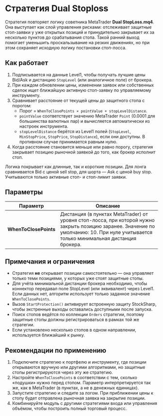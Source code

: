 # Стратегия Dual Stoploss

Стратегия повторяет логику советника MetaTrader **Dual StopLoss.mq4**. Она выступает как слой управления рисками: отслеживает защитные стоп-заявки у уже открытых позиций и принудительно закрывает их за несколько пунктов до срабатывания стопа. Такой ранний выход помогает уменьшить проскальзывание на резких движениях, но при этом сохраняет исходную логику постановки стоп-лосса.

## Как работает

1. Подписывается на данные Level1, чтобы получать лучшие цены Bid/Ask и дистанцию `StopLevel` (или аналогичное поле) от брокера.
2. При каждом обновлении цены, изменении заявок или собственных сделок ищет ближайшую активную стоп-заявку по управляемому инструменту.
3. Сравнивает расстояние от текущей цены до защитного стопа с порогом:
   - Порог = `WhenToClosePoints × pointValue + stopLevelDistance`.
   - `pointValue` соответствует значению MetaTrader `Point` (0.0001 для большинства валютных пар) и вычисляется автоматически из настроек инструмента.
   - `stopLevelDistance` берётся из Level1 полей (`StopLevel`, `MinStopPrice`, `StopPrice`, `StopDistance`), если они доступны. В противном случае принимается равным нулю.
4. Когда расстояние становится меньше или равно порогу, стратегия закрывает позицию рыночной заявкой до того, как брокер исполнит стоп.

Логика покрывает как длинные, так и короткие позиции. Для лонга сравнивается Bid с ценой sell stop, для шорта — Ask с ценой buy stop. Учитываются только активные стоп- и стоп-лимит заявки.

## Параметры

| Параметр | Описание |
|----------|----------|
| **WhenToClosePoints** | Дистанция (в пунктах MetaTrader) от уровня стоп-лосса, при которой нужно закрыть позицию заранее. Значение по умолчанию: 10. При нуле учитывается только минимальная дистанция брокера. |

## Примечания и ограничения

- Стратегия **не** открывает позиции самостоятельно — она управляет только теми позициями, у которых уже стоят защитные стопы.
- Для учёта минимальной дистанции брокера необходимо, чтобы коннектор передавал поле StopLevel (или эквивалент) через Level1. Если данных нет, алгоритм использует только заданное значение `WhenToClosePoints`.
- Вызов `StartProtection()` активирует встроенную защиту StockSharp, чтобы экстренные выходы оставались доступными после запуска.
- Поиск стопов ведётся по коллекции `Orders` стратегии, поэтому защитные стопы должны регистрироваться в рамках той же стратегии.
- Если установлено несколько стопов в одном направлении, используется ближайший к рынку.

## Рекомендации по применению

1. Подключите стратегию к портфелю и инструменту, где позиции открываются вручную или другими алгоритмами, но защитные стопы регистрируются через эту же стратегию.
2. Настройте `WhenToClosePoints` в соответствии с тем, сколько «подушки» нужно перед стопом. Параметр интерпретируется так же, как в MetaTrader (в пунктах, а не в денежных единицах).
3. Запустите стратегию и следите за логом. При приближении цены к стопу будет отправлена рыночная заявка на закрытие позиции.
4. Комбинируйте модуль с другими стратегиями входа или управления объёмом, чтобы построить полный торговый процесс.
